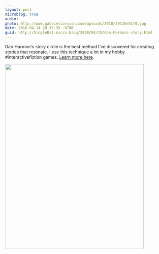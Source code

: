 ```yaml
---
layout: post
microblog: true
audio: 
photo: http://www.gabrielcornish.com/uploads/2018/29115e51f0.jpg
date: 2018-04-14 20:17:35 -0700
guid: http://SingleBit.micro.blog/2018/04/15/dan-harmons-story.html
---
```

Dan Harmon's story circle is the best method I've discovered for creating stories that resonate. I use this technique a lot in my hobby #interactivefiction games. [Learn more here](http://channel101.wikia.com/wiki/Story_Structure_101:_Super_Basic_Shit).

<img src="http://www.gabrielcornish.com/uploads/2018/29115e51f0.jpg" width="450" height="600" />
